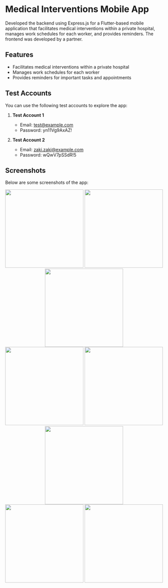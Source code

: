 # Medical Interventions Mobile App

Developed the backend using Express.js for a Flutter-based mobile application that facilitates medical interventions within a private hospital, manages work schedules for each worker, and provides reminders. The frontend was developed by a partner.

## Features

- Facilitates medical interventions within a private hospital
- Manages work schedules for each worker
- Provides reminders for important tasks and appointments



## Test Accounts

You can use the following test accounts to explore the app:

1. **Test Account 1**
   - Email: test@example.com
   - Password: yn11Vg9AxAZ!

2. **Test Account 2**
   - Email: zaki.zaki@example.com
   - Password: wQwV7pSSdR!5

## Screenshots

Below are some screenshots of the app:

<div align="center">
  <img src="https://github.com/Napi55/Beep-APP/assets/88117366/c43a191a-6aad-4f7e-8bfa-30ca6cb10b3a" width="250" />
  <img src="https://github.com/Napi55/Beep-APP/assets/88117366/2e3a106d-0efb-4f6e-941e-a3c686b961ba" width="250" />
  <img src="https://github.com/Napi55/Beep-APP/assets/88117366/56be780f-85e9-4583-bb74-9c04bd4dfaf3" width="250" />
</div>
  
<div align="center">
  <img src="https://github.com/Napi55/Beep-APP/assets/88117366/7989dfed-21ef-4125-8be9-9e289653fbbe" width="250" />
  <img src="https://github.com/Napi55/Beep-APP/assets/88117366/8758d42e-7ba7-4869-a67c-251f804434e9" width="250" />
  <img src="https://github.com/Napi55/Beep-APP/assets/88117366/18f47de4-6a25-448b-8e80-bd752c40104c" width="250" />
</div>

<div align="center">
  <img src="https://github.com/Napi55/Beep-APP/assets/88117366/5f542f89-2d77-45ec-8f81-ed0fb327dc95" width="250" />
  <img src="https://github.com/Napi55/Beep-APP/assets/88117366/3f3465b1-c890-44dc-9516-a3e056b268d1" width="250" />
</div>
